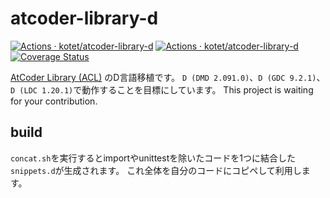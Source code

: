 # atcoder-library-d

[![Actions · kotet/atcoder-library-d](https://github.com/kotet/atcoder-library-d/workflows/Test:%20dmd%20&%20ldc/badge.svg?branch=master)](https://github.com/kotet/atcoder-library-d/actions?query=workflow%3A%22Test%3A+dmd+%26+ldc%22)
[![Actions · kotet/atcoder-library-d](https://github.com/kotet/atcoder-library-d/workflows/Test:%20gdc/badge.svg?branch=master)](https://github.com/kotet/atcoder-library-d/actions?query=workflow%3A%22Test%3A+gdc%22)
[![Coverage Status](https://coveralls.io/repos/github/kotet/atcoder-library-d/badge.svg?branch=master)](https://coveralls.io/github/kotet/atcoder-library-d?branch=master)

[AtCoder Library (ACL)](https://atcoder.jp/posts/517)
のD言語移植です。
`D (DMD 2.091.0)`、`D (GDC 9.2.1)`、`D (LDC 1.20.1)`で動作することを目標にしています。
This project is waiting for your contribution.

## build

`concat.sh`を実行するとimportやunittestを除いたコードを1つに結合した`snippets.d`が生成されます。
これ全体を自分のコードにコピペして利用します。